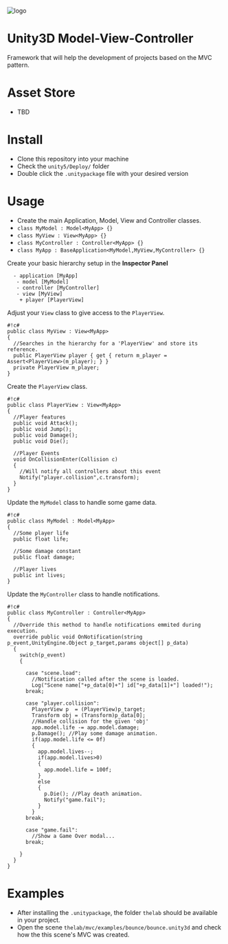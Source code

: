 ![logo](http://thelaborat.org/unity/mvc/img/logo-type-512.png)
# Unity3D Model-View-Controller
  
Framework that will help the development of projects based on the MVC pattern.

# Asset Store

* TBD

# Install  
  
* Clone this repository into your machine
* Check the `unity5/Deploy/` folder
* Double click the `.unitypackage` file with your desired version

# Usage

* Create the main Application, Model, View and Controller classes.
 * `class MyModel : Model<MyApp> {}`
 * `class MyView : View<MyApp> {}`
 * `class MyController : Controller<MyApp> {}`
 * `class MyApp : BaseApplication<MyModel,MyView,MyController> {}`


Create your basic hierarchy setup in the **Inspector Panel**  

```
  - application [MyApp]
   - model [MyModel]
   - controller [MyController]
   - view [MyView]
    + player [PlayerView]
```

Adjust your `View` class to give access to the `PlayerView`.  

```
#!c#
public class MyView : View<MyApp>
{
  //Searches in the hierarchy for a 'PlayerView' and store its reference.
  public PlayerView player { get { return m_player = Assert<PlayerView>(m_player); } }
  private PlayerView m_player;
}
```

Create the `PlayerView` class.

```
#!c#
public class PlayerView : View<MyApp>
{
  //Player features
  public void Attack();
  public void Jump();
  public void Damage();
  public void Die();

  //Player Events
  void OnCollisionEnter(Collision c)
  {
    //Will notify all controllers about this event
    Notify("player.collision",c.transform);
  } 
}
```

Update the `MyModel` class to handle some game data.

```
#!c#
public class MyModel : Model<MyApp>
{
  //Some player life
  public float life;

  //Some damage constant
  public float damage;

  //Player lives
  public int lives;
}

```


Update the `MyController` class to handle notifications.

```
#!c#
public class MyController : Controller<MyApp>
{
  //Override this method to handle notifications emmited during execution.
  override public void OnNotification(string p_event,UnityEngine.Object p_target,params object[] p_data)
  {
    switch(p_event)
    {

      case "scene.load":
        //Notification called after the scene is loaded.
        Log("Scene name["+p_data[0]+"] id["+p_data[1]+"] loaded!");
      break;

      case "player.collision":
        PlayerView p  = (PlayerView)p_target;
        Transform obj = (Transform)p_data[0];
        //Handle collision for the given 'obj'
        app.model.life -= app.model.damage;
        p.Damage(); //Play some damage animation.
        if(app.model.life <= 0f)
        {
          app.model.lives--;
          if(app.model.lives>0)
          {
            app.model.life = 100f;           
          }
          else
          {
            p.Die(); //Play death animation.
            Notify("game.fail");
          }  
        }
      break;

      case "game.fail":
        //Show a Game Over modal...
      break;
 
    }
  }
}
```

# Examples  

* After installing the `.unitypackage`, the folder `thelab` should be available in your project.  
* Open the scene `thelab/mvc/examples/bounce/bounce.unity3d` and check how the this scene's MVC was created.